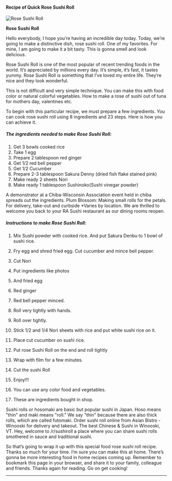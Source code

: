             

#### Recipe of Quick Rose Sushi Roll

![Rose Sushi Roll](https://img-global.cpcdn.com/recipes/3721dc11a8f8f965/751x532cq70/rose-sushi-roll-recipe-main-photo.jpg)

**Rose Sushi Roll**

Hello everybody, I hope you’re having an incredible day today. Today, we’re going to make a distinctive dish, rose sushi roll. One of my favorites. For mine, I am going to make it a bit tasty. This is gonna smell and look delicious.

Rose Sushi Roll is one of the most popular of recent trending foods in the world. It’s appreciated by millions every day. It’s simple, it’s fast, it tastes yummy. Rose Sushi Roll is something that I’ve loved my entire life. They’re nice and they look wonderful.

This is not difficult and very simple technique. You can make this with food color or natural colorful vegetables. How to make a rose of sushi out of tuna for mothers day, valentines etc.

To begin with this particular recipe, we must prepare a few ingredients. You can cook rose sushi roll using 8 ingredients and 23 steps. Here is how you can achieve it.

##### The ingredients needed to make Rose Sushi Roll:

1.  Get 3 bowls cooked rice
2.  Take 1 egg
3.  Prepare 2 tablespoon red ginger
4.  Get 1/2 red bell pepper
5.  Get 1/2 Cucumber
6.  Prepare 2-3 tablespoon Sakura Denny (dried fish flake stained pink)
7.  Make ready 2 sheets Nori
8.  Make ready 1 tablespoon Sushinoko(Sushi vinegar powder)

A demonstrator at a Chiba-Wisconsin Association event held in chiba spreads out the ingredients. Plum Blossom: Making small rolls for the petals. For delivery, take-out and curbside \*Varies by location. We are thrilled to welcome you back to your RA Sushi restaurant as our dining rooms reopen.

##### Instructions to make Rose Sushi Roll:

1.  Mix Sushi powder with cooked rice. And put Sakura Denbu to 1 bowl of sushi rice.
2.  Fry egg and shred fried egg. Cut cucumber and mince bell pepper.
3.  Cut Nori
4.  Put ingredients like photos
5.  And fried egg
6.  Red ginger
7.  Red bell pepper minced.
8.  Roll very tightly with hands.

10.  Roll over tightly.

12.  Stick 1/2 and 1/4 Nori sheets with rice and put white sushi rice on it.

14.  Place cut cucumber on sushi rice.

16.  Put rose Sushi Roll on the end and roll tightly

19.  Wrap with film for a few minutes.
20.  Cut the sushi Roll
21.  Enjoy!!!
22.  You can use any color food and vegetables.
23.  These are ingredients bought in shop.

Sushi rolls or hosomaki are basic but popular sushi in Japan. Hoso means "thin" and maki means "roll." We say "thin" because there are also thick rolls, which are called futomaki. Order sushi roll online from Asian Bistro - Winooski for delivery and takeout. The best Chinese & Sushi in Winooski, VT. Hey, welcome to /r/sushiroll a place where you can share sushi rolls smothered in sauce and traditional sushi.

So that’s going to wrap it up with this special food rose sushi roll recipe. Thanks so much for your time. I’m sure you can make this at home. There’s gonna be more interesting food in home recipes coming up. Remember to bookmark this page in your browser, and share it to your family, colleague and friends. Thanks again for reading. Go on get cooking!

* * *